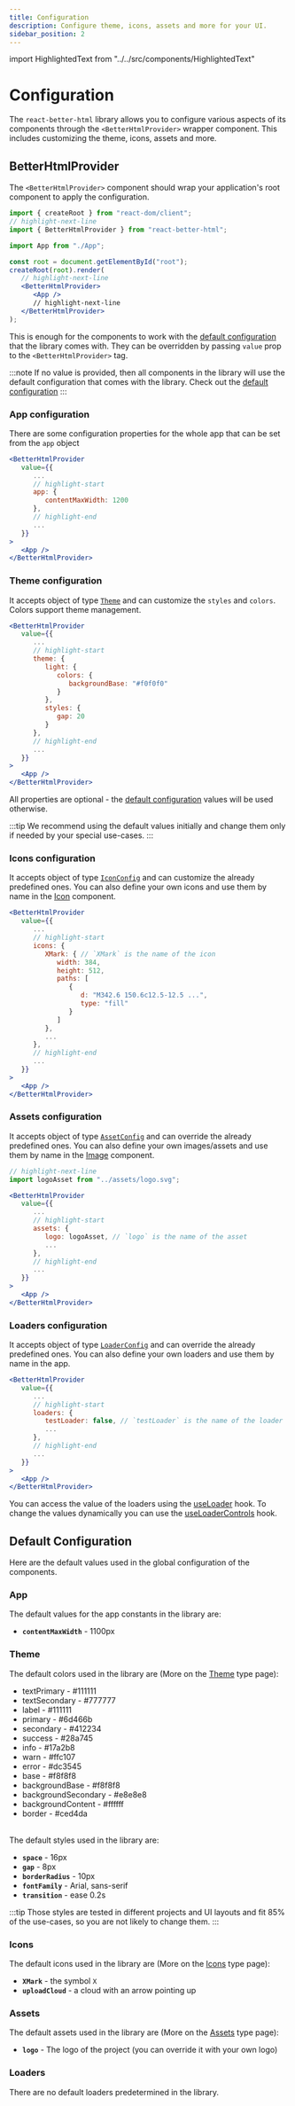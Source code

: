 ```yaml
---
title: Configuration
description: Configure theme, icons, assets and more for your UI.
sidebar_position: 2
---
```


import HighlightedText from "../../src/components/HighlightedText"

# Configuration

The `react-better-html` library allows you to configure various aspects of its components through the `<BetterHtmlProvider>` wrapper component. This includes customizing the theme, icons, assets and more.

## BetterHtmlProvider

The `<BetterHtmlProvider>` component should wrap your application's root component to apply the configuration.

```jsx title="main.tsx"
import { createRoot } from "react-dom/client";
// highlight-next-line
import { BetterHtmlProvider } from "react-better-html";

import App from "./App";

const root = document.getElementById("root");
createRoot(root).render(
   // highlight-next-line
   <BetterHtmlProvider>
      <App />
      // highlight-next-line
   </BetterHtmlProvider>
);
```

This is enough for the components to work with the [default configuration](#default-configuration) that the library comes with. They can be overridden by passing `value` prop to the `<BetterHtmlProvider>` tag.

:::note
If no value is provided, then all components in the library will use the default configuration that comes with the library. Check out the [default configuration](#default-configuration)
:::

### App configuration

There are some configuration properties for the whole app that can be set from the `app` object

```jsx
<BetterHtmlProvider
   value={{
      ...
      // highlight-start
      app: {
         contentMaxWidth: 1200
      },
      // highlight-end
      ...
   }}
>
   <App />
</BetterHtmlProvider>
```

### Theme configuration

It accepts object of type [`Theme`](../types/theme) and can customize the `styles` and `colors`. Colors support theme management.

```jsx
<BetterHtmlProvider
   value={{
      ...
      // highlight-start
      theme: {
         light: {
            colors: {
               backgroundBase: "#f0f0f0"
            }
         },
         styles: {
            gap: 20
         }
      },
      // highlight-end
      ...
   }}
>
   <App />
</BetterHtmlProvider>
```

All properties are optional - the [default configuration](#default-configuration) values will be used otherwise.

:::tip
We recommend using the default values initially and change them only if needed by your special use-cases.
:::

### Icons configuration

It accepts object of type [`IconConfig`](../types/icon-config) and can customize the already predefined ones. You can also define your own icons and use them by name in the [Icon](../components/icon) component.

```jsx
<BetterHtmlProvider
   value={{
      ...
      // highlight-start
      icons: {
         XMark: { // `XMark` is the name of the icon
            width: 384,
            height: 512,
            paths: [
               {
                  d: "M342.6 150.6c12.5-12.5 ...",
                  type: "fill"
               }
            ]
         },
         ...
      },
      // highlight-end
      ...
   }}
>
   <App />
</BetterHtmlProvider>
```

### Assets configuration

It accepts object of type [`AssetConfig`](../types/asset-config) and can override the already predefined ones. You can also define your own images/assets and use them by name in the [Image](../components/image) component.

```jsx
// highlight-next-line
import logoAsset from "../assets/logo.svg";

<BetterHtmlProvider
   value={{
      ...
      // highlight-start
      assets: {
         logo: logoAsset, // `logo` is the name of the asset
         ...
      },
      // highlight-end
      ...
   }}
>
   <App />
</BetterHtmlProvider>
```

### Loaders configuration

It accepts object of type [`LoaderConfig`](../types/loader-config) and can override the already predefined ones. You can also define your own loaders and use them by name in the app.

```jsx
<BetterHtmlProvider
   value={{
      ...
      // highlight-start
      loaders: {
         testLoader: false, // `testLoader` is the name of the loader
         ...
      },
      // highlight-end
      ...
   }}
>
   <App />
</BetterHtmlProvider>
```

You can access the value of the loaders using the [useLoader](../hooks/use-loader) hook. To change the values dynamically you can use the [useLoaderControls](../hooks/use-loader-controls) hook.

## Default Configuration

Here are the default values used in the global configuration of the components.

### App

The default values for the app constants in the library are:

-  **`contentMaxWidth`** - 1100px

### Theme

The default colors used in the library are (More on the [Theme](../types/theme) type page):

-  textPrimary - <HighlightedText color="#111111">#111111</HighlightedText>
-  textSecondary - <HighlightedText color="#777777">#777777</HighlightedText>
-  label - <HighlightedText color="#111111">#111111</HighlightedText>
-  primary - <HighlightedText color="#6d466b">#6d466b</HighlightedText>
-  secondary - <HighlightedText color="#412234">#412234</HighlightedText>
-  success - <HighlightedText color="#28a745">#28a745</HighlightedText>
-  info - <HighlightedText color="#17a2b8">#17a2b8</HighlightedText>
-  warn - <HighlightedText color="#ffc107">#ffc107</HighlightedText>
-  error - <HighlightedText color="#dc3545">#dc3545</HighlightedText>
-  base - <HighlightedText color="#f8f8f8" isLight>#f8f8f8</HighlightedText>
-  backgroundBase - <HighlightedText color="#f8f8f8" isLight>#f8f8f8</HighlightedText>
-  backgroundSecondary - <HighlightedText color="#e8e8e8" isLight>#e8e8e8</HighlightedText>
-  backgroundContent - <HighlightedText color="#ffffff" isLight>#ffffff</HighlightedText>
-  border - <HighlightedText color="#ced4da" isLight>#ced4da</HighlightedText>

<br />
The default styles used in the library are:

-  **`space`** - 16px
-  **`gap`** - 8px
-  **`borderRadius`** - 10px
-  **`fontFamily`** - Arial, sans-serif
-  **`transition`** - ease 0.2s

:::tip
Those styles are tested in different projects and UI layouts and fit 85% of the use-cases, so you are not likely to change them.
:::

### Icons

The default icons used in the library are (More on the [Icons](../types/icon-config) type page):

-  **`XMark`** - the symbol `X`
-  **`uploadCloud`** - a cloud with an arrow pointing up

### Assets

The default assets used in the library are (More on the [Assets](../types/asset-config) type page):

-  **`logo`** - The logo of the project (you can override it with your own logo)

### Loaders

There are no default loaders predetermined in the library.
